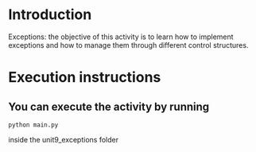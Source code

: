 # **Introduction**

Exceptions: the objective of this activity is to learn how to implement exceptions and how to manage them through different control structures.

# **Execution instructions**

## **You can execute the activity by running**

    python main.py

inside the unit9_exceptions folder







